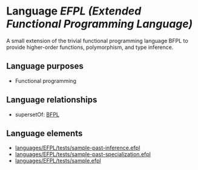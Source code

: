 # Language _EFPL (Extended Functional Programming Language)_
A small extension of the trivial functional programming language BFPL to provide higher-order functions, polymorphism, and type inference.

## Language purposes
* Functional programming

## Language relationships
* supersetOf: [BFPL](http://softlang.github.io/yas/languages/bfpl.html)

## Language elements
* [languages/EFPL/tests/sample-past-inference.efpl](../../languages/EFPL/tests/sample-past-inference.efpl)
* [languages/EFPL/tests/sample-past-specialization.efpl](../../languages/EFPL/tests/sample-past-specialization.efpl)
* [languages/EFPL/tests/sample.efpl](../../languages/EFPL/tests/sample.efpl)
